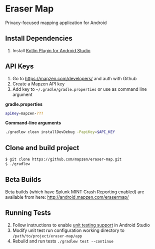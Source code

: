 # Eraser Map
Privacy-focused mapping application for Android

## Install Dependencies
1. Install [Kotlin Plugin for Android Studio](https://plugins.jetbrains.com/plugin/6954?pr=androidstudio)

## API Keys
1. Go to https://mapzen.com/developers/ and auth with Github
2. Create a Mapzen API key
3. Add key to `~/.gradle/gradle.properties` or use as command line argument

**gradle.properties**

```bash
apiKey=mapzen-???
```

**Command-line arguments**

```bash
./gradlew clean installDevDebug -PapiKey=$API_KEY
```

## Clone and build project
```bash
$ git clone https://github.com/mapzen/eraser-map.git
$ ./gradlew
```

## Beta Builds

Beta builds (which have Splunk MINT Crash Reporting enabled) are available from here: http://android.mapzen.com/erasermap/

## Running Tests
2. Follow instructions to enable [unit testing support](http://tools.android.com/tech-docs/unit-testing-support) in Android Studio
3. Modify unit test run configuration working directory to `/path/to/project/eraser-map/app`
4. Rebuild and run tests `./gradlew test --continue`
